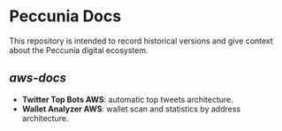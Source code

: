 # Peccunia Docs
This repository is intended to record historical versions and give context about the Peccunia digital ecosystem.

## _aws-docs_
- **Twitter Top Bots AWS**: automatic top tweets architecture.
- **Wallet Analyzer AWS**: wallet scan and statistics by address architecture.
